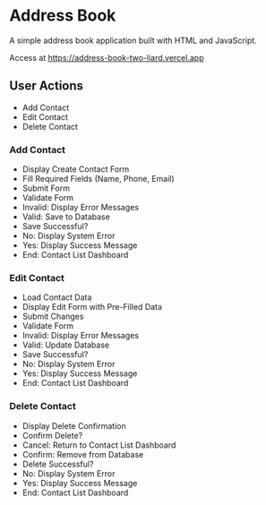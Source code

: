 # Address Book

A simple address book application built with HTML and JavaScript.

Access at <https://address-book-two-liard.vercel.app>

<!-- TODO: <https://address-book.purnomoarif.com> -->

## User Actions

- Add Contact
- Edit Contact
- Delete Contact

### Add Contact

- Display Create Contact Form
- Fill Required Fields (Name, Phone, Email)
- Submit Form
- Validate Form
- Invalid: Display Error Messages
- Valid: Save to Database
- Save Successful?
- No: Display System Error
- Yes: Display Success Message
- End: Contact List Dashboard

### Edit Contact

- Load Contact Data
- Display Edit Form with Pre-Filled Data
- Submit Changes
- Validate Form
- Invalid: Display Error Messages
- Valid: Update Database
- Save Successful?
- No: Display System Error
- Yes: Display Success Message
- End: Contact List Dashboard

### Delete Contact

- Display Delete Confirmation
- Confirm Delete?
- Cancel: Return to Contact List Dashboard
- Confirm: Remove from Database
- Delete Successful?
- No: Display System Error
- Yes: Display Success Message
- End: Contact List Dashboard
